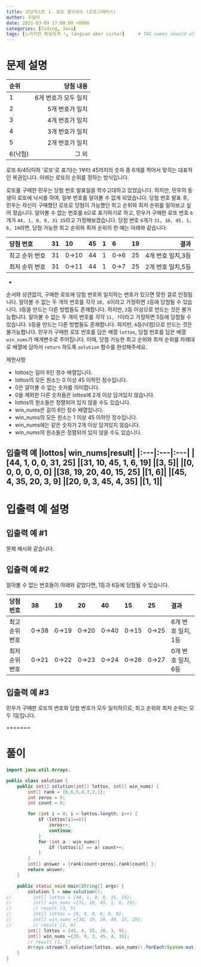 ```yaml
---
title: 코딩테스트 1. 로또 경우의수 (프로그래머스)
author: 꼬낄라
date: 2021-03-09 17:00:00 +0900
categories: [Coding, Java]
tags: [느리지만 확실하게 !, langsam aber sicher]     # TAG names should always be lowercase
---
```


문제 설명
====

| 순위 | 당첨 내용|
|:------|--------------:|
| 1       | 6개 번호가 모두 일치|
| 2       | 5개 번호가 일치     |
| 3       | 4개 번호가 일치     |
| 4       | 3개 번호가 일치     |
| 5       | 2개 번호가 일치     |
| 6(낙첨) | 그 외               |

로또 6/45(이하 '로또'로 표기)는 1부터 45까지의 숫자 중 6개를 찍어서 맞히는 대표적인 복권입니다. 아래는 로또의 순위를 정하는 방식입니다. 


로또를 구매한 민우는 당첨 번호 발표일을 학수고대하고 있었습니다. 하지만, 민우의 동생이 로또에 낙서를 하여, 일부 번호를 알아볼 수 없게 되었습니다. 당첨 번호 발표 후, 민우는 자신이 구매했던 로또로 당첨이 가능했던 최고 순위와 최저 순위를 알아보고 싶어 졌습니다.
알아볼 수 없는 번호를 `0`으로 표기하기로 하고, 민우가 구매한 로또 번호 `6`개가 `44, 1, 0, 0, 31 25`라고 가정해보겠습니다. 당첨 번호 `6`개가 `31, 10, 45, 1, 6, 19`라면, 당첨 가능한 최고 순위와 최저 순위의 한 예는 아래와 같습니다.

|당첨 번호	        |31	|10	    |45	|1	|6	|19	|   결과   |
|:------|:----|:------|:---|:----|:----|:----|-------:|
|최고 순위 번호	|31	|0→10|	44|	1	|0→6|	25|	4개 번호 일치,3등|
|최저 순위 번호	|31	|0→11	|44	|1	|0→7|	25|	2개 번호 일치,5등|
* 
순서와 상관없이, 구매한 로또에 당첨 번호와 일치하는 번호가 있으면 맞힌 걸로 인정됩니다.
알아볼 수 없는 두 개의 번호를 각각 `10, 6`이라고 가정하면 `3`등에 당첨될 수 있습니다.
`3`등을 만드는 다른 방법들도 존재합니다. 하지만, `2`등 이상으로 만드는 것은 불가능합니다.
알아볼 수 없는 두 개의 번호를 각각 `11, 7`이라고 가정하면 5등에 당첨될 수 있습니다.
`5`등을 만드는 다른 방법들도 존재합니다. 하지만, `6`등(낙첨)으로 만드는 것은 불가능합니다.
민우가 구매한 로또 번호를 담은 배열 `lottos`, 당첨 번호를 담은 배열 `win_nums`가 매개변수로 주어집니다. 이때, 당첨 가능한 최고 순위와 최저 순위를 차례대로 배열에 담아서 `return` 하도록 `solution` 함수를 완성해주세요.

제한사항
 - lottos는 길이 6인 정수 배열입니다.
 - lottos의 모든 원소는 0 이상 45 이하인 정수입니다.
 - 0은 알아볼 수 없는 숫자를 의미합니다.
 - 0을 제외한 다른 숫자들은 lottos에 2개 이상 담겨있지 않습니다.
 - lottos의 원소들은 정렬되어 있지 않을 수도 있습니다.
 - win_nums은 길이 6인 정수 배열입니다.
 - win_nums의 모든 원소는 1 이상 45 이하인 정수입니다.
 - win_nums에는 같은 숫자가 2개 이상 담겨있지 않습니다.
 - win_nums의 원소들은 정렬되어 있지 않을 수도 있습니다.

입출력 예
|lottos| win_nums|result|
|:---|:---|:---|
|[44, 1, 0, 0, 31, 25]	|[31, 10, 45, 1, 6, 19]	    |[3, 5]|
|[0, 0, 0, 0, 0, 0]	    |[38, 19, 20, 40, 15, 25]	|[1, 6]|
|[45, 4, 35, 20, 3, 9]	|[20, 9, 3, 45, 4, 35]	    |[1, 1]|
---
# 입출력 예 설명
## 입출력 예 #1
문제 예시와 같습니다.

## 입출력 예 #2
알아볼 수 없는 번호들이 아래와 같았다면, 1등과 6등에 당첨될 수 있습니다.

|당첨 번호	        |38	    |19	    |20	    |40	    |15|	    25	    |결과|
|:---|:---|:---|:---|:---|:---|:---|:---|
|최고 순위 번호	|0→38	|0→19	|0→20	|0→40	|0→15	|0→25	|6개 번호 일치, 1등|
|최저 순위 번호	|0→21	|0→22	|0→23	|0→24	|0→26	|0→27	|0개 번호 일치, 6등|
## 입출력 예 #3
민우가 구매한 로또의 번호와 당첨 번호가 모두 일치하므로, 최고 순위와 최저 순위는 모두 1등입니다.


=======



# 풀이
```java
import java.util.Arrays;

public class solution {
    public int[] solution(int[] lottos, int[] win_nums) {
        int[] rank = {6,6,5,4,3,2,1};
        int zeros = 0;
        int count = 0;

        for (int i = 0; i < lottos.length; i++) {
            if (lottos[i]==0){
                zeros++;
                continue;
            }
            for (int a : win_nums){
                if (lottos[i] == a) count++;
            }
        }
        int[] answer = {rank[count+zeros],rank[count] };
        return answer;
    }

    public static void main(String[] args) {
        solution l = new solution();
//        int[] lottos = {44, 1, 0, 0, 31, 25};
//        int[] win_nums ={31, 10, 45, 1, 6, 19};
//        // result [3, 5]
//        int[] lottos = {0, 0, 0, 0, 0, 0};
//        int[] win_nums ={38, 19, 20, 40, 15, 25};
//        // result [1, 6]
        int[] lottos = {45, 4, 35, 20, 3, 9};
        int[] win_nums ={20, 9, 3, 45, 4, 35};
        // result [1, 1]
        Arrays.stream(l.solution(lottos, win_nums)).forEach(System.out::println);
    }
}

```
